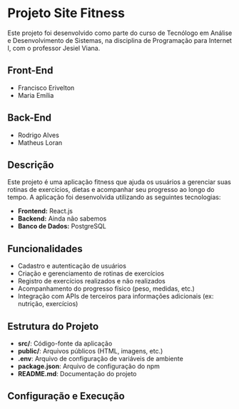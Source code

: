 # Projeto Site Fitness 

Este projeto foi desenvolvido como parte do curso de Tecnólogo em Análise e Desenvolvimento de Sistemas, na disciplina de Programação para Internet I, com o professor Jesiel Viana.

## Front-End

- Francisco Erivelton
- Maria Emília

## Back-End
- Rodrigo Alves
- Matheus Loran

## Descrição

Este projeto é uma aplicação fitness que ajuda os usuários a gerenciar suas rotinas de exercícios, dietas e acompanhar seu progresso ao longo do tempo. A aplicação foi desenvolvida utilizando as seguintes tecnologias:

- **Frontend:** React.js
- **Backend:** Ainda não sabemos
- **Banco de Dados:** PostgreSQL

## Funcionalidades

- Cadastro e autenticação de usuários
- Criação e gerenciamento de rotinas de exercícios
- Registro de exercícios realizados e não realizados
- Acompanhamento do progresso físico (peso, medidas, etc.)
- Integração com APIs de terceiros para informações adicionais (ex: nutrição, exercícios)

## Estrutura do Projeto

- **src/**: Código-fonte da aplicação
- **public/**: Arquivos públicos (HTML, imagens, etc.)
- **.env**: Arquivo de configuração de variáveis de ambiente
- **package.json**: Arquivo de configuração do npm
- **README.md**: Documentação do projeto

## Configuração e Execução